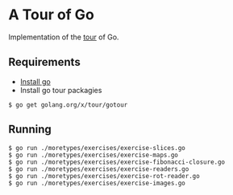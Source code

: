 # A Tour of Go

Implementation of the [tour](https://tour.golang.org) of Go.

## Requirements

- [Install go](https://golang.org/doc/install)
- Install go tour packagies

```
$ go get golang.org/x/tour/gotour
```

## Running

```
$ go run ./moretypes/exercises/exercise-slices.go
$ go run ./moretypes/exercises/exercise-maps.go
$ go run ./moretypes/exercises/exercise-fibonacci-closure.go
$ go run ./moretypes/exercises/exercise-readers.go
$ go run ./moretypes/exercises/exercise-rot-reader.go
$ go run ./moretypes/exercises/exercise-images.go
```

